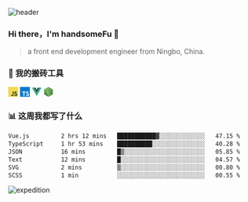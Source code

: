 ![header](https://raw.githubusercontent.com/fzq1998/fzq1998/master/header.png)

### Hi there，I'm handsomeFu 👋

> a front end development engineer from Ningbo, China.

### 🔧 我的搬砖工具
<code><img height="20" src="https://raw.githubusercontent.com/github/explore/80688e429a7d4ef2fca1e82350fe8e3517d3494d/topics/javascript/javascript.png" alt="javascript"></code>
<code><img height="20" src="https://raw.githubusercontent.com/github/explore/80688e429a7d4ef2fca1e82350fe8e3517d3494d/topics/typescript/typescript.png" alt="typescript"></code>
<code><img height="20" src="https://raw.githubusercontent.com/github/explore/80688e429a7d4ef2fca1e82350fe8e3517d3494d/topics/vue/vue.png" alt="vue"></code>
<code><img height="20" src="https://raw.githubusercontent.com/github/explore/80688e429a7d4ef2fca1e82350fe8e3517d3494d/topics/nodejs/nodejs.png" alt="nodejs"></code>



### 📊 这周我都写了什么
<!--START_SECTION:waka-->

```text
Vue.js         2 hrs 12 mins   ███████████▓░░░░░░░░░░░░░   47.15 %
TypeScript     1 hr 53 mins    ██████████░░░░░░░░░░░░░░░   40.28 %
JSON           16 mins         █▒░░░░░░░░░░░░░░░░░░░░░░░   05.85 %
Text           12 mins         █░░░░░░░░░░░░░░░░░░░░░░░░   04.57 %
SVG            2 mins          ▒░░░░░░░░░░░░░░░░░░░░░░░░   00.80 %
SCSS           1 min           ░░░░░░░░░░░░░░░░░░░░░░░░░   00.55 %
```

<!--END_SECTION:waka-->


![expedition](https://raw.githubusercontent.com/fzq1998/fzq1998/master/expedition.gif)

